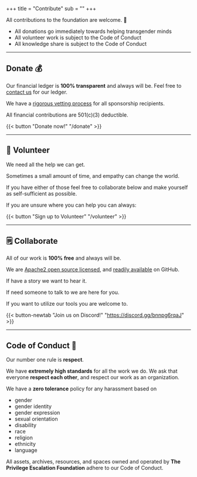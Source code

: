 +++
title = "Contribute"
sub = ""
+++

All contributions to the foundation are welcome. 🎉

 - All donations go immediately towards helping transgender minds
 - All volunteer work is subject to the Code of Conduct
 - All knowledge share is subject to the Code of Conduct

---

## Donate 💰

Our financial ledger is **100% transparent** and always will be. Feel free to [contact us](/contact) for our ledger.

We have a [rigorous vetting process](/apply) for all sponsorship recipients.

All financial contributions are 501(c)(3) deductible.

{{< button "Donate now!" "/donate" >}}

---

## 🙌 Volunteer

We need all the help we can get. 

Sometimes a small amount of time, and empathy can change the world.

If you have either of those feel free to collaborate below and make yourself as self-sufficient as possible.

If you are unsure where you can help you can always:

{{< button "Sign up to Volunteer" "/volunteer" >}}

---

## 🗒 Collaborate

All of our work is **100% free** and always will be.

We are [Apache2 open source licensed](https://github.com/privilegeescalation/.org/blob/main/LICENSE), and [readily available](https://github.com/privilegeescalation) on GitHub.

If have a story we want to hear it.

If need someone to talk to we are here for you.

If you want to utilize our tools you are welcome to.

{{< button-newtab "Join us on Discord!" "https://discord.gg/bnnpg6rqaJ" >}}

---

## Code of Conduct 🤗

Our number one rule is **respect**.

We have **extremely high standards** for all the work we do. We ask that everyone **respect each other**, and respect our work as an organization.

We have a **zero tolerance** policy for any harassment based on

 - gender
 - gender identity
 - gender expression
 - sexual orientation
 - disability
 - race
 - religion
 - ethnicity
 - language

All assets, archives, resources, and spaces owned and operated by **The Privilege Escalation Foundation** adhere to our Code of Conduct.